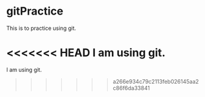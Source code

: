# gitPractice

This is to practice using git.

<<<<<<< HEAD
I am using git.
=======
I am using git.
>>>>>>> a266e934c79c2113feb026145aa2c86f6da33841
